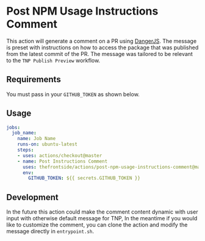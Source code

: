 # Post NPM Usage Instructions Comment
This action will generate a comment on a PR using [DangerJS](https://github.com/danger/danger-js). The message is preset with instructions on how to access the package that was published from the latest commit of the PR. The message was tailored to be relevant to the `TNP Publish Preview` workflow.

## Requirements
You must pass in your `GITHUB_TOKEN` as shown below.

## Usage
```yaml
jobs:
  job_name:
    name: Job Name
    runs-on: ubuntu-latest
    steps:
    - uses: actions/checkout@master
    - name: Post Instructions Comment
      uses: thefrontside/actions/post-npm-usage-instructions-comment@master
      env: 
        GITHUB_TOKEN: ${{ secrets.GITHUB_TOKEN }}
```

## Development
In the future this action could make the comment content dynamic with user input with otherwise default message for TNP, In the meantime if you would like to customize the comment, you can clone the action and modify the message directly in `entrypoint.sh`.